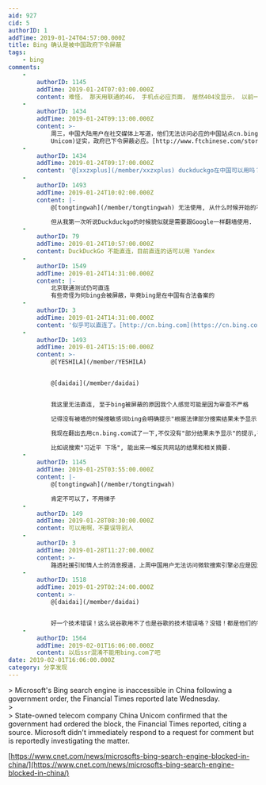```yaml
---
aid: 927
cid: 5
authorID: 1
addTime: 2019-01-24T04:57:00.000Z
title: Bing 确认是被中国政府下令屏蔽
tags:
    - bing
comments:
    -
        authorID: 1145
        addTime: 2019-01-24T07:03:00.000Z
        content: 难怪， 那天用联通的4G， 手机点必应页面， 居然404没显示， 以前一直都可以的， 原来也给封了， FUCK
    -
        authorID: 1434
        addTime: 2019-01-24T09:13:00.000Z
        content: >-
            周三，中国大陆用户在社交媒体上写道，他们无法访问必应的中国站点cn.bing.com。在中国境外，这一站点仍然可以访问。微软表示，它正在调查这一情况。两位了解中国政府命令的消息人士证实，必应已遭屏蔽。其中一位消息人士解释称，中国主要国有电信公司之一的中国联通(China
            Unicom)证实，政府已下令屏蔽必应。[http://www.ftchinese.com/story/001081215](http://www.ftchinese.com/story/001081215)
    -
        authorID: 1434
        addTime: 2019-01-24T09:17:00.000Z
        content: '@[xxzxplus](/member/xxzxplus) duckduckgo在中国可以用吗？'
    -
        authorID: 1493
        addTime: 2019-01-24T10:02:00.000Z
        content: |-
            @[tongtingwah](/member/tongtingwah) 无法使用, 从什么时候开始的不知道,

            但从我第一次听说Duckduckgo的时候貌似就是需要跟Google一样翻墙使用.
    -
        authorID: 79
        addTime: 2019-01-24T10:57:00.000Z
        content: DuckDuckGo 不能直连，目前直连的话可以用 Yandex
    -
        authorID: 1549
        addTime: 2019-01-24T14:31:00.000Z
        content: |-
            北京联通测试仍可直连  
            有些奇怪为何bing会被屏蔽，毕竟bing是在中国有合法备案的
    -
        authorID: 3
        addTime: 2019-01-24T14:31:00.000Z
        content: '似乎可以直连了。[http://cn.bing.com](https://cn.bing.com)'
    -
        authorID: 1493
        addTime: 2019-01-24T15:15:00.000Z
        content: >-
            @[YESHILA](/member/YESHILA)


            @[daidai](/member/daidai)


            我这里无法直连, 至于bing被屏蔽的原因我个人感觉可能是因为审查不严格  

            记得没有被墙的时候搜敏感词bing会明确提示"根据法律部分搜索结果未予显示"(大致是这个意思,提示原文记不清了)而当时的百度搜敏感词已经不再提示"根据相关政策和法律法规部分搜索结果未予显示",而是直接返回过滤后的结果或提示找不到结果.  

            我现在翻出去用cn.bing.com试了一下,不仅没有"部分结果未予显示"的提示,甚至还能搜出反共网站和摘要.  

            比如说搜索"习近平 下场", 能出来一堆反共网站的结果和相关摘要.
    -
        authorID: 1145
        addTime: 2019-01-25T03:55:00.000Z
        content: |-
            @[tongtingwah](/member/tongtingwah)

            肯定不可以了，不用梯子
    -
        authorID: 149
        addTime: 2019-01-28T08:30:00.000Z
        content: 可以用啊，不要误导别人
    -
        authorID: 3
        addTime: 2019-01-28T11:27:00.000Z
        content: >-
            路透社援引知情人士的消息报道，上周中国用户无法访问微软搜索引擎必应是因为技术错误，并非遭到屏蔽。微软的一位人士称，从技术角度来看，必应网站遭到屏蔽的情形类似于遭到中国政府屏蔽的那些网站。但这位因事情敏感而要求匿名的人士补充道，微软事先并未收到当局的通知，而且访问中断并非中国政府之意。[https://cn.reuters.com/article/bing-technical-error-0128-mon-idCNKCS1PM0H8](https://cn.reuters.com/article/bing-technical-error-0128-mon-idCNKCS1PM0H8)
    -
        authorID: 1518
        addTime: 2019-01-29T02:24:00.000Z
        content: >-
            @[daidai](/member/daidai)


            好一个技术错误！这么说谷歌用不了也是谷歌的技术错误咯？没错！都是他们的错误！不关我的事！我们没有屏蔽他们！我们绝不垄断！绝不让舆论受控制！你在中国吃不开只是“技术不到位”！不是别的什么原因！
    -
        authorID: 1564
        addTime: 2019-02-01T16:06:00.000Z
        content: 以后ssr混淆不能用bing.com了吧
date: 2019-02-01T16:06:00.000Z
category: 分享发现
---
```


\> Microsoft's Bing search engine is inaccessible in China following a government order, the Financial Times reported late Wednesday.  
\>  
\> State-owned telecom company China Unicom confirmed that the government had ordered the block, the Financial Times reported, citing a source. Microsoft didn't immediately respond to a request for comment but is reportedly investigating the matter.

[https://www.cnet.com/news/microsofts-bing-search-engine-blocked-in-china/](https://www.cnet.com/news/microsofts-bing-search-engine-blocked-in-china/)

